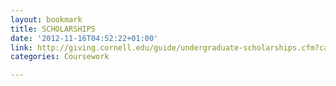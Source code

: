 ```yaml
---
layout: bookmark
title: SCHOLARSHIPS
date: '2012-11-16T04:52:22+01:00'
link: http://giving.cornell.edu/guide/undergraduate-scholarships.cfm?cat=1
categories: Coursework

---
```

